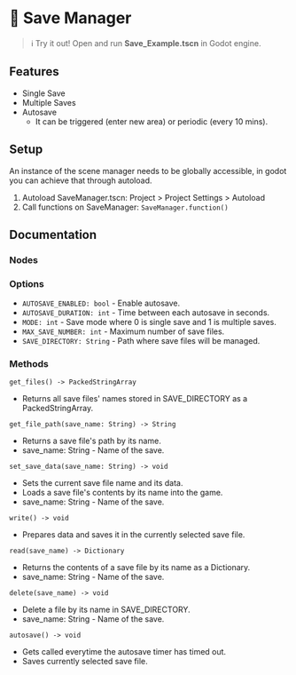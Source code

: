 # 💾 Save Manager

> ℹ️ Try it out!
> Open and run **Save_Example.tscn** in Godot engine.

## Features
- Single Save
- Multiple Saves
- Autosave
	- It can be triggered (enter new area) or periodic (every 10 mins).

## Setup
An instance of the scene manager needs to be globally accessible, in godot you can achieve that
through autoload.
1. Autoload SaveManager.tscn: Project > Project Settings > Autoload
2. Call functions on SaveManager: ```SaveManager.function()```

## Documentation
### Nodes

### Options
- `AUTOSAVE_ENABLED: bool` - Enable autosave.
- `AUTOSAVE_DURATION: int` - Time between each autosave in seconds.
- `MODE: int` - Save mode where 0 is single save and 1 is multiple saves.
- `MAX_SAVE_NUMBER: int` - Maximum number of save files.
- `SAVE_DIRECTORY: String` - Path where save files will be managed.

### Methods
```get_files() -> PackedStringArray```
- Returns all save files' names stored in SAVE_DIRECTORY as a PackedStringArray.

```get_file_path(save_name: String) -> String```
- Returns a save file's path by its name.
- save_name: String - Name of the save.

```set_save_data(save_name: String) -> void```
- Sets the current save file name and its data.
- Loads a save file's contents by its name into the game.
- save_name: String - Name of the save.

```write() -> void```
- Prepares data and saves it in the currently selected save file.

```read(save_name) -> Dictionary```
- Returns the contents of a save file by its name as a Dictionary.
- save_name: String - Name of the save.

```delete(save_name) -> void```
- Delete a file by its name in SAVE_DIRECTORY.
- save_name: String - Name of the save.

```autosave() -> void```
- Gets called everytime the autosave timer has timed out.
- Saves currently selected save file.
